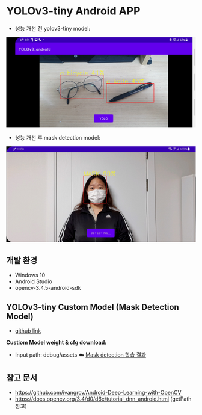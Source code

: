 # YOLOv3-tiny Android APP
- 성능 개선 전 yolov3-tiny model:
<img src="https://github.com/CAUCV/YOLOv3-Android/blob/main/result_image/yolov3-tiny.jpg?raw=true" width="600px">  

- 성능 개선 후 mask detection model:
<img src="https://github.com/CAUCV/YOLOv3-Android/blob/main/result_image/mask.jpg?raw=true" width="600px">


## 개발 환경
- Windows 10
- Android Studio
- opencv-3.4.5-android-sdk

## YOLOv3-tiny Custom Model (Mask Detection Model)
- [github link](https://github.com/CAUCV/YOLOv3-tiny-custom)  

**Custiom Model weight & cfg download:**
- Input path: debug/assets
:cloud: [Mask detection 학습 결과](https://drive.google.com/drive/folders/1WIMAW8P3mh8zlINm_OFZR-xNFQpx-uM6?usp=sharing)

## 참고 문서
- https://github.com/ivangrov/Android-Deep-Learning-with-OpenCV
- https://docs.opencv.org/3.4/d0/d6c/tutorial_dnn_android.html (getPath 참고)
